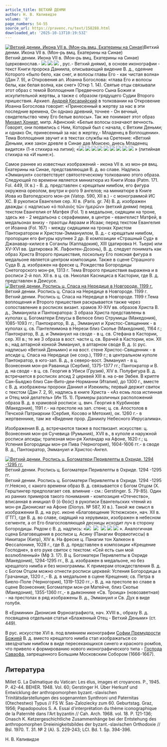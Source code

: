 ```yaml
---
article_title: ВЕТХИЙ ДЕНМИ
author: Н. В. Квливидзе
volume: '8'
page_numbers: 54-55
source_url: https://pravenc.ru/text/158288.html
downloaded_at: '2025-10-13T10:19:53Z'
---
```


[![Ветхий денми. Икона VII в. (Мон-рь вмц. Екатерины на Синае)](https://pravenc.ru/data/512/464/1234/i200.jpg "Кликните для увеличения картинки")](https://pravenc.ru/data/512/464/1234/i400.jpg)Ветхий денми. Икона VII в. (Мон-рь вмц. Екатерины на Синае)  
Ветхий денми. Икона VII в. (Мон-рь вмц. Екатерины на Синае)(церковнослав.- ![](https://pravenc.ru/char/26526/xe51xf2xf5/image.png) ![](<https://pravenc.ru/char/26526/xe9 /image.png>) ![](<https://pravenc.ru/char/26526/ xe4xe51xedxecxe8/image.png>) , рус.- Ветхий днями), в основе иконографии - текст Книги пророка Даниила, описывающий видение В. д., одеяние Которого «было бело, как снег, и волосы главы Его - как чистая волна» (Дан 7. 9), и Откровения ап. Иоанна Богослова: «глава Его и волосы белы, как белая волна, как снег» (Откр 1. 14). Святые отцы связывали этот образ с темой Воплощения Предвечного Сына Божия и искупительной жертвы, а также с образом грядущего Судии Второго пришествия. Архиеп. [Андрей Кесарийский](<https://pravenc.ru/text/Андрей Кесарийский.html>) в толковании на Откровение Иоанна Богослова говорит: «Принесенный в жертву за нас в эти последние времена, Он однако древний, точнее - Он вечный, свидетельство чему Его белые волосы». Так же понимает этот образ [Михаил Хониат](<https://pravenc.ru/text/Михаил Хониат.html>), митр. Афинский: «Белые волосы означают вечность. Говорят, они появились с Ним, Который был с начала, с Ветхим Деньми; и однако Он, принесенный за нас в жертву,- Младенец в Воплощении». Тема Воплощения звучит и в текстах службы на Сретение: «Ветхий Деньми, иже закон древле в Синае дав Моисею, днесь Младенец видится» (1-я стихира на литии); «![](<https://pravenc.ru/char/26526/xc2xe51xf2xf5xddxe9 /image.png>) ![](<https://pravenc.ru/char/26526/ xe4xe51xedxfcxecxe8 /image.png>) ![](<https://pravenc.ru/char/26526/ xecxebxe0xe4xe51xedxf1xf2xe2xeexe2xe0xe2xfa /image.png>) ![](<https://pravenc.ru/char/26526/ xefxebxee1xf2xddxfe, /image.png>) ![](<https://pravenc.ru/char/26526/ xecxf27xf0xddxfe /image.png>) ![](<https://pravenc.ru/char/26526/ xe4xe27xeexfe /image.png>) ![](<https://pravenc.ru/char/26526/ xe2xfa /image.png>) ![](<https://pravenc.ru/char/26526/ xf6xf07xeaxeexe2xfc /image.png>) ![](<https://pravenc.ru/char/26526/ xefxf0xe8xedxee1xf1xe8xf2xf1xff/image.png>) » (литийная стихира на «И ныне:»).

Самое раннее из известных изображений - икона VII в. из мон-ря вмц. Екатерины на Синае, представляющая В. д. во славе. Надпись «Эммануил» соответствует святоотеческому толкованию этого образа. Следующей по времени является миниатюра из Книги Иова (Patm. 171. Fol. 449, IX в.) - В. д. представлен с крещатым нимбом, его фигура окружена ореолом, внутри к-рого 9 ангелов; на миниатюре в Книге Иова из Ватопедского мон-ря (Vatop. 590, XII в.) - с монограммой ИС ХС. В рукописи Евангелия сер. XI в. (Paris. gr. 74) В. д. изображен дважды: с надписью «ὁ παλαιὸς τῶν ἡμερῶν» (ветхий днями) перед текстом Евангелия от Матфея (Fol. 1) в медальоне, сидящим на троне, здесь же - 2 медальона с серафимами, в центре - евангелист Матфей, в медальонах внизу - праотцы Авраам и Исаак; перед текстом Евангелия от Иоанна (Fol. 167) - между сидящими на тронах Христом Пантократором и Христом-Эммануилом, В. д.- с крещатым нимбом, пропорции его фигуры крупнее 2 др. В композиции «Страшный Суд» в Джанавар-килисе в Соганлы (Каппадокия), XIII (датировка Н. Тьери) или XV-XVI вв. (датировка Ж. Лафонтен-Дозонь), В. д. следует понимать как образ Христа Второго пришествия, поскольку Его поясная фигура в медальоне является центром композиции. Также в сцене Страшного Суда В. д. изображен на фреске ц. Рождества Богородицы Снетогорского мон-ря, 1313 г. Тема Второго пришествия выражена и в росписи 2-й пол. XII в. в ц. св. Николая Каснициса в Кастории, где В. д. представлен в Деисусе.[![Ветхий денми. Роспись ц. Спаса на Нередице в Новгороде. 1199 г.](https://pravenc.ru/data/524/464/1234/i200.jpg "Кликните для увеличения картинки")](https://pravenc.ru/data/524/464/1234/i400.jpg)Ветхий денми. Роспись ц. Спаса на Нередице в Новгороде. 1199 г.  
Ветхий денми. Роспись ц. Спаса на Нередице в Новгороде. 1199 г.Тема воплощения и Второго пришествия раскрывается также через сопоставление в росписях визант. храмов XI-XIV вв. образов Христа В. д., Эммануила и Пантократора: 3 образа Христа представлены в куполах ц. Богоматери Елеусы в Велюсе близ Струмицы (Македония), 1085-1093 гг.; Пантократор, В. д., Эммануил и Христос-Священник - в куполах ц. св. Пантелеимона в Нерези близ Скопье (Македония), 1164 г.; Пантократор, В. д. и Эммануил на своде - в ц. св. Стефана в Кастории, сер. XII в.; те же 3 образа в вост. части ц. св. Врачей в Кастории, кон. XII в.; над алтарной конхой Эммануил, в алтарном своде В. д. (с рус. надписью «Ветхий Деньми») и на вост. стене Христос-Священник - в апсиде ц. Спаса на Нередице (не сохр.), 1199 г.; в центральном куполе Пантократор, в юго-зап. В. д., в северо-вост. Эммануил - в ц. Вознесения мон-ря Раваница (Сербия), 1375-1377 гг.; Пантократор и В. д. на своде - в ц. св. Георгия в Убиси (Грузия), XIV в. Полуфигура В. д. встречается в росписях апсид 2 церквей XIII в. на о-ве Эвбея. В крипте Сан-Бьяджо близ Сан-Вито-деи-Норманни (Италия), до 1300 г., вместе с В. д. изображены пророки Даниил и Изекииль; первый держит свиток с текстом (Дан 7. 2, 9), надпись в книге Христа - «Аз есмь лоза истинная и Отец мой делатель» (Ин 15. 1). Примеры различных расположений образа В. д. в храмовой росписи: ц. вмч. Георгия в Курбинове (Македония), 1191 г.- на престоле на зап. стене; ц. св. Апостолов в Печской Патриархии (Сербия, Косово и Метохия), ок. 1260 г.- в жертвеннике, там же «Видение прор. Даниилу Небесного Иерусалима».

Изображения В. д. встречаются также в поствизант. искусстве: ц. Вознесения мон-ря Сучевица (Румыния), XVII в., в куполе и наружной росписи апсиды; трапезная мон-ря Хиландар на Афоне, 1620 г.; ц. Успения Богородицы мон-ря Пива (Черногория), 1604-1606 гг.- в своде В. д., Пантократор, Эммануил и Христос-Ангел.

[![Ветхий денми. Роспись ц. Богоматери Перивлепты в Охриде. 1294 -1295 гг.](https://pravenc.ru/data/613/464/1234/i200.jpg "Кликните для увеличения картинки")](https://pravenc.ru/data/613/464/1234/i400.jpg)Ветхий денми. Роспись ц. Богоматери Перивлепты в Охриде. 1294 -1295 гг.  
Ветхий денми. Роспись ц. Богоматери Перивлепты в Охриде. 1294 -1295 гг.Неясно, с какого времени образ В. д. связывается с Богом Отцом (Х. Герштингер предполагает сев. влияние - см.: Gerstinger. S. 79-85). Один из ранних примеров такого понимания - композиция «Отечество», вписанная в инициал Θ 
(ὁ Θεός) в рукописи Евангельских чтений из мон-ря Дионисиат на Афоне (Dionys. № 587, XI в.). Такой же смысл в изображении В. д. на рус. иконе «Благовещение Устюжское», нач. XII в. (ГТГ), где В. д. во славе, сидящий на херувимах, изображен в небесном сегменте, а от Его благословляющей десницы исходит луч в сторону Богородицы. Рядом с В. д. надпись: «![](https://pravenc.ru/char/26528/xb2xd1/image.png)  ![](https://pravenc.ru/char/26528/xd5xd1/image.png)  ![](<https://pravenc.ru/char/26526/xd2xf0xfcxf1xe2xffxf2xfb /image.png>) ![](<https://pravenc.ru/char/26526/ xc2xfdxf2xfaxf5xfb /image.png>) ![](<https://pravenc.ru/char/26526/ xc4x5b...x5dxedxe5xecxe8/image.png>) ». Аналогичная сцена Благовещения в росписи ц. Асину (Панагии Форвиотиссы) в Никитари (Кипр), XIV в. На фреске ц. Панагии тон Халкеон в Фессалонике, 1028 г., где В. д. представлен в композиции «Крещение Господне», в его руке свиток с текстом: «Сей есть сын мой возлюбленный» (Мф 3. 17). В ц. Богоматери Перивлепты в Охриде (Македония), 1294-1295 гг., В. д. изображен в медальоне, но без крещатого нимба и без монограммы. К примерам отождествления В. д. с Богом Отцом можно отнести росписи церквей: Успения Богородицы в Грачанице, 1320 г.,- В. д. в медальоне в сцене Крещения; св. Петра в Биело-Поле (Черногория), 1319-1320 гг.,- В. д. на престоле во славе в сцене Вознесения; Богоматери мон-ря Матейче, близ Скопье (Македония), 1355-1360 гг.,- в дьяконнике «Св. Троица» (новозаветная) - на престолах в ряд изображены В. д., Эммануил и Св. Дух в виде голубя.

В «Ерминии» Дионисия Фурноаграфиота, нач. XVIII в., образу В. д. посвящена отдельная статья «Блаженный Отец - Ветхий Деньми» (ст. 449).

В рус. искусстве XVI в. под влиянием иконографии [Софии Премудрости Божией](<https://pravenc.ru/text/Софии Премудрости Божией.html>) В. д. вместо крещатого нимба стал изображаться со звездчатым нимбом в виде пересекающихся синего и красного ромбов, что привело к формированию нового иконографического типа - [Господа Саваофа](<https://pravenc.ru/text/Господа Саваофа.html>), запрещенного Большим Московским Собором (1666-1667).

## Литература

Millet G. La Dalmatique du Vatican: Les élus, images et croyances. P., 1945. P. 42-44. BEHER. 1948. Vol. 60; Gerstinger H. Über Herkunf und Entwicklung der anthropomorphen byzant.-slavischen Trinitätsdarstellungen des sogenannten Synthroni und Paternitas (Otechestwo) Typus // FS W. Sas-Zaloziecky zum 60. Geburtstag. Graz, 1956; Papadopoulos S. A. Essai d'interprétation du thème iconographique de la Paternité dans l'Art byzantin // Cah. Arch. 1968. vol. 18. P. 121-136; Onasch K. Ketzergeschichtliche Zusammenhänge bei der Entstehung des anthropomorphen Dreieinigkeitsbildes der byzant.-slavischen Orthodoxie // Bsl. 1970. T. 31. № 2 (A). S. 229-243; LCI. Bd. 1. Sp. 394-396.

Н. В. Квливидзе
